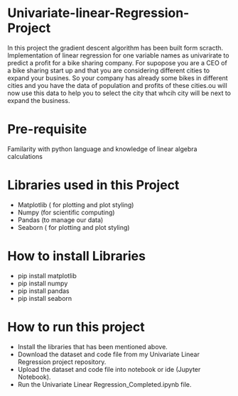 # Univariate-linear-Regression-Project
In this project the gradient descent algorithm has been built form scracth.  Implementation of  linear regression for one variable names as univarirate to predict a profit for a bike sharing company. For supopose you are a CEO of a bike sharing start up and that you are considering different cities to expand your busines. So your company has already some bikes in different cities and you have the data of population and profits of these cities.ou will now use this data to help you to select the city that whcih city will be next to expand the business.

# Pre-requisite
Familarity with  python language and knowledge of linear algebra calculations

# Libraries used in this Project
- Matplotlib ( for plotting and plot styling) 
- Numpy (for scientific computing)
- Pandas (to manage our data)
- Seaborn ( for plotting and plot styling) 
# How to install Libraries
- pip install matplotlib
- pip install numpy
- pip install pandas
- pip install seaborn

# How to run this project
- Install the libraries that has been mentioned above.
- Download the dataset and code file from my Univariate Linear Regression project repository.
- Upload the dataset and code file into notebook or ide (Jupyter Notebook).
- Run the Univariate Linear Regression_Completed.ipynb file.

